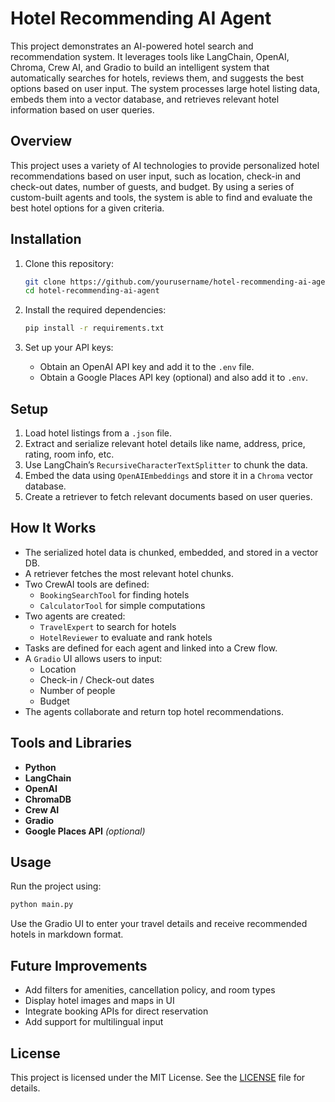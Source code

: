 # Hotel Recommending AI Agent

This project demonstrates an AI-powered hotel search and recommendation system. It leverages tools like LangChain, OpenAI, Chroma, Crew AI, and Gradio to build an intelligent system that automatically searches for hotels, reviews them, and suggests the best options based on user input. The system processes large hotel listing data, embeds them into a vector database, and retrieves relevant hotel information based on user queries. 

## Overview 

This project uses a variety of AI technologies to provide personalized hotel recommendations based on user input, such as location, check-in and check-out dates, number of guests, and budget. By using a series of custom-built agents and tools, the system is able to find and evaluate the best hotel options for a given criteria.

## Installation

1. Clone this repository:
   ```bash
   git clone https://github.com/yourusername/hotel-recommending-ai-agent.git
   cd hotel-recommending-ai-agent
   ```

2. Install the required dependencies:
   ```bash
   pip install -r requirements.txt
   ```

3. Set up your API keys:
   - Obtain an OpenAI API key and add it to the `.env` file.
   - Obtain a Google Places API key (optional) and also add it to `.env`.

## Setup

1. Load hotel listings from a `.json` file.
2. Extract and serialize relevant hotel details like name, address, price, rating, room info, etc.
3. Use LangChain’s `RecursiveCharacterTextSplitter` to chunk the data.
4. Embed the data using `OpenAIEmbeddings` and store it in a `Chroma` vector database.
5. Create a retriever to fetch relevant documents based on user queries.

## How It Works

- The serialized hotel data is chunked, embedded, and stored in a vector DB.
- A retriever fetches the most relevant hotel chunks.
- Two CrewAI tools are defined:
  - `BookingSearchTool` for finding hotels
  - `CalculatorTool` for simple computations
- Two agents are created:
  - `TravelExpert` to search for hotels
  - `HotelReviewer` to evaluate and rank hotels
- Tasks are defined for each agent and linked into a Crew flow.
- A `Gradio` UI allows users to input:
  - Location
  - Check-in / Check-out dates
  - Number of people
  - Budget
- The agents collaborate and return top hotel recommendations.

## Tools and Libraries

- **Python**
- **LangChain**
- **OpenAI**
- **ChromaDB**
- **Crew AI**
- **Gradio**
- **Google Places API** *(optional)*

## Usage

Run the project using:

```bash
python main.py
```

Use the Gradio UI to enter your travel details and receive recommended hotels in markdown format.

## Future Improvements

- Add filters for amenities, cancellation policy, and room types
- Display hotel images and maps in UI
- Integrate booking APIs for direct reservation
- Add support for multilingual input

## License

This project is licensed under the MIT License. See the [LICENSE](LICENSE) file for details.

